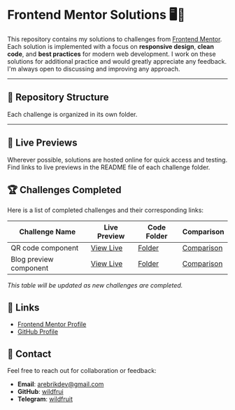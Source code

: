 # Frontend Mentor Solutions 🖥️🎨

This repository contains my solutions to challenges from [Frontend Mentor](https://www.frontendmentor.io/).  
Each solution is implemented with a focus on **responsive design**, **clean code**, and **best practices** for modern web development.
I work on these solutions for additional practice and would greatly appreciate any feedback. I'm always open to discussing and improving any approach.

---

## 📂 Repository Structure

Each challenge is organized in its own folder.

---

## 🚀 Live Previews

Wherever possible, solutions are hosted online for quick access and testing.  
Find links to live previews in the README file of each challenge folder.

## 🏆 Challenges Completed

Here is a list of completed challenges and their corresponding links:

| Challenge Name        | Live Preview                     | Code Folder               | Comparison
|-----------------------|----------------------------------|--------------------------|--------------------------|
| QR code component    | [View Live](https://fm-solution-qr-code.vercel.app/) | [Folder](./qr-code) | [Comparison](https://www.frontendmentor.io/solutions/qr-code-component-egN5TA4f9L)
| Blog preview component    | [View Live](https://fm-solutions-blog-preview.vercel.app/) | [Folder](./blog-preview) | [Comparison](https://www.frontendmentor.io/solutions/blog-preview-card-UyAbkEaI98)

*This table will be updated as new challenges are completed.*

## 🔗 Links

- [Frontend Mentor Profile](https://www.frontendmentor.io/profile/wildfrui)  
- [GitHub Profile](https://github.com/wildfrui)

## 📧 Contact

Feel free to reach out for collaboration or feedback:  
- **Email**: arebrikdev@gmail.com
- **GitHub**: [wildfrui](https://github.com/wildfrui)  
- **Telegram**: [wildfruit](https://t.me/wildfruit)